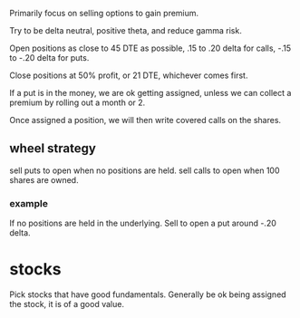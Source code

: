 Primarily focus on selling options to gain premium.

Try to be delta neutral, positive theta, and reduce gamma risk.

Open positions as close to 45 DTE as possible, .15 to .20 delta for calls, -.15 to -.20 delta for puts.

Close positions at 50% profit, or 21 DTE, whichever comes first.

If a put is in the money, we are ok getting assigned, unless we can collect a premium by rolling out a month or 2.

Once assigned a position, we will then write covered calls on the shares.

## wheel strategy

sell puts to open when no positions are held.
sell calls to open when 100 shares are owned.

### example

If no positions are held in the underlying. Sell to open a put around -.20 delta.


# stocks

Pick stocks that have good fundamentals.
Generally be ok being assigned the stock, it is of a good value.

